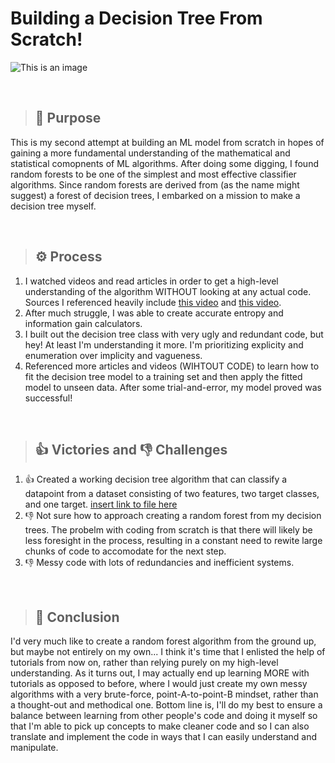 # Building a Decision Tree From Scratch!
![This is an image](https://i.ytimg.com/vi/ZVR2Way4nwQ/maxresdefault.jpg)

<br/>

> ## 🤔 Purpose
This is my second attempt at building an ML model from scratch in hopes of gaining a more fundamental understanding of the mathematical and statistical comopnents of ML algorithms. After doing some digging, I found random forests to be one of the simplest and most effective classifier algorithms. Since random forests are derived from (as the name might suggest) a forest of decision trees, I embarked on a mission to make a decision tree myself.

<br/>

> ## ⚙️ Process
1.  I watched videos and read articles in order to get a high-level understanding of the algorithm WITHOUT looking at any actual code. Sources I referenced heavily include [this video](https://www.youtube.com/watch?v=jVh5NA9ERDA) and [this video](https://www.youtube.com/watch?v=eM4uJ6XGnSM).
3. After much struggle, I was able to create accurate entropy and information gain calculators.
4. I built out the decision tree class with very ugly and redundant code, but hey! At least I'm understanding it more. I'm prioritizing explicity and enumeration over implicity and vagueness.
5. Referenced more articles and videos (WIHTOUT CODE) to learn how to fit the decision tree model to a training set and then apply the fitted model to unseen data. After some trial-and-error, my model proved was successful!

<br/>

> ## 👍 Victories and 👎 Challenges
1. 👍 Created a working decision tree algorithm that can classify a datapoint from a dataset consisting of two features, two target classes, and one target. [insert link to file here](decision_tree_algorithm.ipynb)
2. 👎 Not sure how to approach creating a random forest from my decision trees. The probelm with coding from scratch is that there will likely be less foresight in the process, resulting in a constant need to rewite large chunks of code to accomodate for the next step.
3. 👎 Messy code with lots of redundancies and inefficient systems.


<br/>

> ## 🔭 Conclusion
I'd very much like to create a random forest algorithm from the ground up, but maybe not entirely on my own... I think it's time that I enlisted the help of tutorials from now on, rather than relying purely on my high-level understanding. As it turns out, I may actually end up learning MORE with tutorials as opposed to before, where I would just create my own messy algorithms with a very brute-force, point-A-to-point-B mindset, rather than a thought-out and methodical one. Bottom line is, I'll do my best to ensure a balance between learning from other people's code and doing it myself so that I'm able to pick up concepts to make cleaner code and so I can also translate and implement the code in ways that I can easily understand and manipulate.
